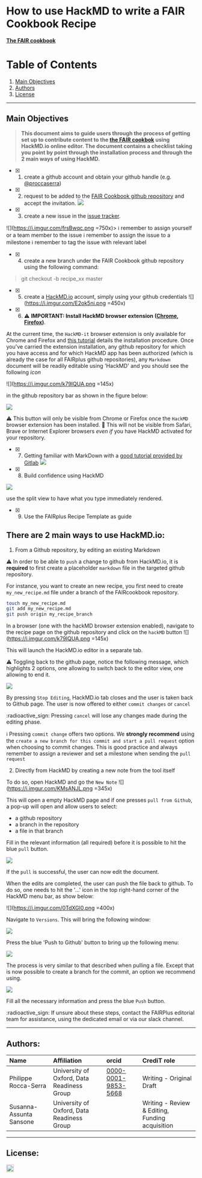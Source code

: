 # How to use HackMD to write a FAIR Cookbook Recipe 

**[The FAIR cookbook](https://fairplus.github.io/the-fair-cookbook/intro)**


# Table of Contents
1. [Main Objectives](#Main%20FAIRification%20Objectives)
2. [Authors](#Authors)
8. [License](#License)

---

## Main Objectives

>**This document aims to guide users through the process of getting set up to contribute content to the [the FAIR cookbok](https://fairplus.github.io/the-fair-cookbook/intro) using HackMD.io online editor.
The document contains a checklist taking you point by point through the installation process and through the 2 main ways of using HackMD.**



- [x] 1. create a github account and obtain your github handle (e.g. [@proccaserra](https://github.com/proccaserra)) 

- [x] 2. request to be added to the [FAIR Cookbook github repository](https://github.com/FAIRplus/the-fair-cookbook) and accept the invitation.
![](https://i.imgur.com/wyTn5aS.png)

- [x] 3. create a new issue in the [issue tracker](https://github.com/FAIRplus/the-fair-cookbook/issues).

![](https://i.imgur.com/frsBwqc.png =750x)>
    :information_source:  remember to assign yourself or a team member to the issue
    :information_source:  remember to assign the issue to a milestone
    :information_source: remember to tag the issue with relevant label

- [x] 4. create a new branch under the FAIR Cookbook github repository using the following command:
> git checkout -b recipe_xx master

- [x] 5. create a [HackMD.io](https://hackmd.io) account, simply using your github credentials
![](https://i.imgur.com/E2ok5ni.png =450x)

- [x] 6. :warning: **IMPORTANT: Install HackMD browser extension ([Chrome](https://chrome.google.com/webstore/detail/hackmd-it/cnephjboabhkldgfpdokefccdofncdjh), [Firefox](https://addons.mozilla.org/en-US/firefox/addon/hackmd-it/?src=search))**.

At the current time, the `HackMD-it` browser extension is only available for Chrome and Firefox and [this tutorial](https://hackmd.io/s/hackmd-it) details the installation procedure. 
Once you've carried the extension installation, any github repository for which you have access and for which HackMD app has been authorized (which is already the case for all FAIRplus github repositories), any `Markdown` document will be readily editable using 'HackMD' and you should see the following *icon* 

![](https://i.imgur.com/k79IQUA.png =145x)


in the github repository bar as shown in the figure below:


![](https://i.imgur.com/yI8TRNM.png)

:warning: This button will only be visible from Chrome or Firefox once the `HackMD` browser extension has been installed. 
:octopus: This will not be visible from Safari, Brave or Internet Explorer browsers *even if* you have HackMD activated for your repository.


- [x] 7. Getting familiar with MarkDown with a [good tutorial provided by Gitlab](https://about.gitlab.com/handbook/engineering/ux/technical-writing/markdown-guide/)
![](https://i.imgur.com/Kt3d9eo.png)


- [x] 8. Build confidence using HackMD

![](https://i.imgur.com/bt012cm.png)

use the split view to have what you type immediately rendered.

- [x] 9. Use the FAIRplus Recipe Template as guide


## There are 2 main ways to use HackMD.io:

1. From a Github repository, by editing an existing Markdown 

:warning: In order to be able to `push` a change to github from HackMD.io, it is **required** to first create a placeholder `markdown` file in the targeted github repository.

For instance, you want to create an new recipe, you first need to create `my_new_recipe.md` file under a branch of the FAIRcookbook repository.

```bash
touch my_new_recipe.md
git add my_new_recipe.md
git push origin my_recipe_branch
```

In a browser (one with the hackMD browser extension enabled), navigate to the recipe page on the github repository and click on the `hackMD` button ![](https://i.imgur.com/k79IQUA.png =145x)

This will launch the HackMD.io editor in a separate tab.

:warning: Toggling back to the github page, notice the following message, which highlights 2 options, one allowing to switch back to the editor view, one allowing to end it. 

![](https://i.imgur.com/3uqMaT3.png)

By pressing `Stop Editing`, HackMD.io tab closes and the user is taken back to Github page. The user is now offered to either `commit changes` or `cancel`

:radioactive_sign: Pressing `cancel` will lose any changes made during the editing phase.

:information_source: Pressing `commit change` offers two options. We **strongly recommend** using the `create a new branch for this commit and start a pull request` option when choosing to commit changes. This is good practice and always remember to assign a reviewer and set a milestone when sending the `pull request`


2. Directly from HackMD by creating a new note from the tool itself

To do so, open HackMD and go the `New Note`
![](https://i.imgur.com/KMsANJL.png =345x)

This will open a empty HackMD page and if one presses `pull from Github`, a pop-up will open and allow users to select: 
- a github repository
- a branch in the repository
- a file in that branch

Fill in the relevant information (all required) before it is possible to hit the blue `pull` button.

![](https://i.imgur.com/Bccq6OD.png)


If the `pull` is successful, the user can now edit the document.

When the edits are completed, the user can push the file back to github. To do so, one needs to hit the '...' icon in the top right-hand corner of the HackMD menu bar, as show below:

![](https://i.imgur.com/0TdXGl0.png =400x)

Navigate to `Versions`. This will bring the following window:

![](https://i.imgur.com/6AUdRLo.png)

Press the blue 'Push to Github' button to bring up the following menu:

![](https://i.imgur.com/zSMLtMU.png)

The process is very similar to that described when pulling a file. Except that is now possible to create a branch for the commit, an option we recommend using.

![](https://i.imgur.com/rheX0ib.png)

Fill all the necessary information and press the blue `Push` button.

:radioactive_sign: If unsure about these steps, contact the FAIRPlus editorial team for assistance, using the dedicated email or via our slack channel.


___
## Authors:

| Name | Affiliation  | orcid | CrediT role  |
| :------------- | :------------- | :------------- |:------------- |
| Philippe Rocca-Serra |  University of Oxford, Data Readiness Group| [0000-0001-9853-5668](https://orcid.org/orcid.org/0000-0001-9853-5668) | Writing - Original Draft |
| Susanna-Assunta Sansone |  University of Oxford, Data Readiness Group | | Writing - Review & Editing, Funding acquisition | 

___
## License:

<a href="https://creativecommons.org/licenses/by/4.0/"><img src="https://mirrors.creativecommons.org/presskit/buttons/80x15/png/by-sa.png" height="20"/></a>
